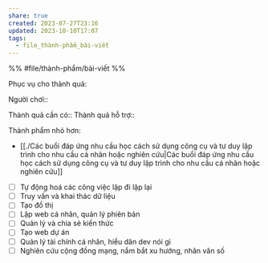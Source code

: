 ```yaml
---
share: true
created: 2023-07-27T23:16
updated: 2023-10-10T17:07
tags:
  - file_thành-phẩm_bài-viết
---
```


%%
#file/thành-phẩm/bài-viết 
%%

Phục vụ cho thành quả:

Người chơi:: 

Thành quả cần có::
Thành quả hỗ trợ::

Thành phẩm nhỏ hơn:
- [[./Các buổi đáp ứng nhu cầu học cách sử dụng công cụ và tư duy lập trình cho nhu cầu cá nhân hoặc nghiên cứu|Các buổi đáp ứng nhu cầu học cách sử dụng công cụ và tư duy lập trình cho nhu cầu cá nhân hoặc nghiên cứu]]

   
- [ ] Tự động hoá các công việc lặp đi lặp lại
- [ ] Truy vấn và khai thác dữ liệu
- [ ] Tạo đồ thị
- [ ] Lập web cá nhân, quản lý phiên bản
- [ ] Quản lý và chia sẻ kiến thức
- [ ] Tạo web dự án
- [ ] Quản lý tài chính cá nhân, hiểu dân dev nói gì
- [ ] Nghiên cứu cộng đồng mạng, nắm bắt xu hướng, nhân văn số
